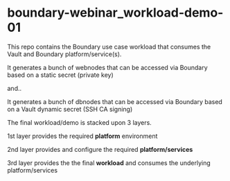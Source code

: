 # boundary-webinar_workload-demo-01

This repo contains the Boundary use case workload that consumes the Vault and Boundary platform/service(s).

It generates a bunch of webnodes that can be accessed via Boundary based on a static secret (private key)

and..

It generates a bunch of dbnodes that can be accessed via Boundary based on a Vault dynamic secret (SSH CA signing) 


The final workload/demo is stacked upon 3 layers.

1st layer provides the required **platform** environment

2nd layer provides and configure the required **platform/services**

3rd layer provides the the final **workload** and consumes the underlying platform/services
